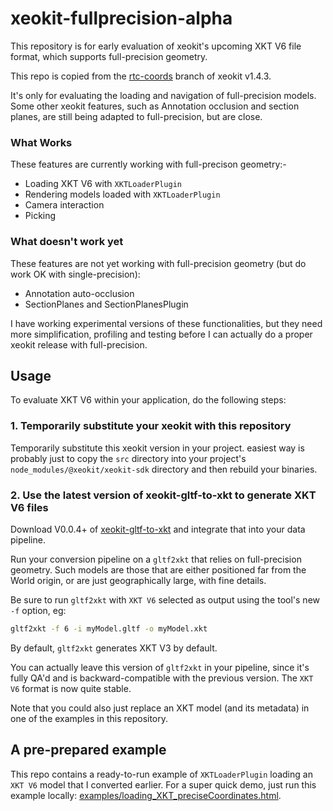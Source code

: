# xeokit-fullprecision-alpha

This repository is for early evaluation of xeokit's upcoming XKT V6 file format, which supports full-precision geometry. 

This repo is copied from the [rtc-coords](https://github.com/xeokit/xeokit-sdk/tree/rtc-coords) branch of xeokit v1.4.3.

It's only for evaluating the loading and navigation of full-precision models. Some other xeokit features, such as 
Annotation occlusion and section planes, are still being adapted to full-precision, but are close.

### What Works

These features are currently working with full-precison geometry:-

* Loading XKT V6 with ````XKTLoaderPlugin````
* Rendering models loaded with ````XKTLoaderPlugin````
* Camera interaction
* Picking

### What doesn't work yet

These features are not yet working with full-precision geometry (but do work OK with single-precision):

* Annotation auto-occlusion
* SectionPlanes and SectionPlanesPlugin

I have working experimental versions of these functionalities, but they need more simplification, profiling and testing 
before I can actually do a proper xeokit release with full-precision.  

## Usage

To evaluate XKT V6 within your application, do the following steps:

### 1. Temporarily substitute your xeokit with this repository

Temporarily substitute this xeokit version in your project. easiest way is probably just to copy the ````src```` 
directory into your project's ````node_modules/@xeokit/xeokit-sdk```` directory and then rebuild your binaries.

### 2. Use the latest version of xeokit-gltf-to-xkt to generate XKT V6 files
   
Download V0.0.4+ of [xeokit-gltf-to-xkt](https://github.com/xeokit/xeokit-gltf-to-xkt) and integrate that into your 
data pipeline.  
 
Run your conversion pipeline on a ````gltf2xkt```` that relies on full-precision geometry. Such models are those that are either 
positioned far from the World origin, or are just geographically large, with fine details. 

Be sure to run ````gltf2xkt```` with ````XKT V6```` selected as output using the tool's new ````-f```` option, eg:

`````bash
gltf2xkt -f 6 -i myModel.gltf -o myModel.xkt
`````  

By default, ````gltf2xkt```` generates XKT V3 by default. 

You can actually leave this version of ````gltf2xkt```` 
in your pipeline, since it's fully QA'd and is backward-compatible with the previous version. The ````XKT V6```` format is 
now quite stable.

Note that you could also just replace an XKT model (and its metadata) in one of the examples in this repository.
 

## A pre-prepared example

This repo contains a ready-to-run example of ````XKTLoaderPlugin```` loading an ````XKT V6```` model that I 
converted earlier. For a super quick demo, just run this 
example locally: [examples/loading_XKT_preciseCoordinates.html](https://github.com/xeokit/xeokit-sdk/blob/rtc-coords/examples/loading_XKT_preciseCoordinates.html).